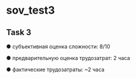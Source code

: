 # sov_test3

## Task 3

● субъективная оценка сложности: 8/10

● предварительную оценка трудозатрат: 2 часа

● фактические трудозатраты: ~2 часа

